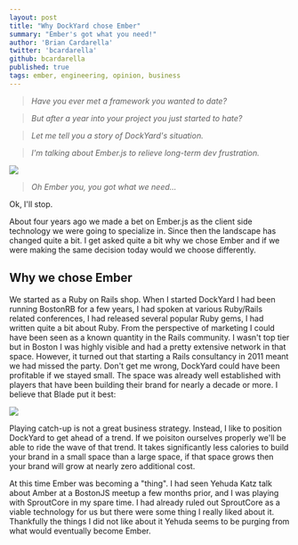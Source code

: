 ```yaml
---
layout: post
title: "Why DockYard chose Ember"
summary: "Ember's got what you need!"
author: 'Brian Cardarella'
twitter: 'bcardarella'
github: bcardarella
published: true
tags: ember, engineering, opinion, business
---
```


> *Have you ever met a framework you wanted to date?*

> *But after a year into your project you just started to hate?*

> *Let me tell you a story of DockYard's situation.*

> *I'm talking about Ember.js to relieve long-term dev frustration.*

![](http://i.imgur.com/eY3QThP.png)

> *Oh Ember you, you got what we need...*

Ok, I'll stop.

About four years ago we made a bet on Ember.js as the client side
technology we were going to specialize in. Since then the landscape has
changed quite a bit. I get asked quite a bit why we chose Ember and if
we were making the same decision today would we choose differently.

## Why we chose Ember

We started as a Ruby on Rails shop. When I started DockYard I had
been running BostonRB for a few years, I had spoken at various
Ruby/Rails related conferences, I had released several popular Ruby
gems, I had written quite a bit about Ruby. From the perspective of
marketing I could have been seen as a known quantity in the Rails
community. I wasn't top tier but in Boston I was highly visible and had
a pretty extensive network in that space. However, it turned out that
starting a Rails consultancy in 2011 meant we had missed the party.
Don't get me wrong, DockYard could have been profitable if we stayed
small. The space was already well established with players that have
been building their brand for nearly a decade or more. I believe that
Blade put it best:

![](http://i.imgur.com/IJoOtly.png)

Playing catch-up is not a great business strategy. Instead, I like to
position DockYard to get ahead of a trend. If we poisiton ourselves
properly we'll be able to ride the wave of that trend. It takes
significantly less calories to build your brand in a small space than a
large space, if that space grows then your brand will grow at nearly
zero additional cost.

At this time Ember was becoming a "thing". I had seen Yehuda Katz talk
about Amber at a BostonJS meetup a few months prior, and I was playing
with SproutCore in my spare time. I had already ruled out SproutCore as
a viable technology for us but there were some thing I really liked
about it. Thankfully the things I did not like about it Yehuda seems to
be purging from what would eventually become Ember.
